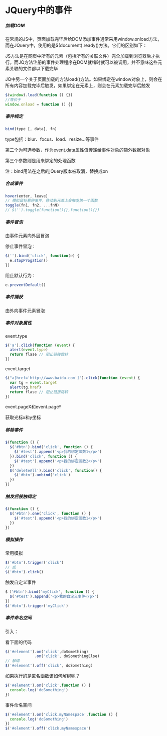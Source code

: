 # JQuery中的事件

#####  加载DOM

在常规的JS中，页面加载完毕后给DOM添加事件通常采用window.onload方法，而在JQuery中，使用的是$(document).ready()方法。它们的区别如下：

JS方法是在网页中所有的元素（包括所有的关联文件）完全加载到浏览器后才执行。而JQ方法注册的事件处理程序在DOM就绪时就可以被调用，并不意味这些元素关联的文件都以下载完毕

JQ中另一个关于页面加载的方法load()方法。如果绑定在window对象上，则会在所有内容加载完毕后触发，如果绑定在元素上，则会在元素加载完毕后触发

```javascript
$(window).load(function () {})
//等价于
window.onload = function () {}
```

##### 事件绑定

```javascript
bind(type [, data], fn)
```

type包括：blur、focus、load、resize...等事件

第二个为可选参数，作为event.data属性值传递给事件对象的额外数据对象

第三个参数则是用来绑定的处理函数

注：bind用法在之后的jQuery版本被取消，替换成on

##### 合成事件

```javascript
hover(enter, leave)
// 模拟鼠标悬停事件，移动到元素上会触发第一个函数
toggle(fn1, fn2, ...fnN)
// $('').toggle(function(){},function(){})
```

##### 事件冒泡

由事件元素向外层冒泡

停止事件冒泡：

```javascript
$('').bind('click', function(e) {
  e.stopProgation()
})
```

阻止默认行为：

```javascript
e.preventDefault()
```

##### 事件捕获

由外向事件元素冒泡

##### 事件对象属性

event.type

```javascript
$('a').click(function (event) {
  alert(event.type)
  return flase // 阻止链接跳转
})
```

event.target

```javascript
$("a[href='http://www.baidu.com']").click(function (event) {
  var tg = event.target
  alert(tg.href)
  return flase // 阻止链接跳转
})
```

event.pageX和event.pageY

获取光标x和y坐标

##### 移除事件

```javascript
$(function () {
  $('#btn').bind('click', function () {
    $('#test').append('<p>我的绑定函数1</p>')
  }).bind('click', function () {
    $('#test').append('<p>我的绑定函数2</p>')
  })
  $('deleteAll').bind('click', function() {
    $('#btn').unbind('click')
  })
})
```

##### 触发后接触绑定

```javascript
$(function () {
  $('#btn').one('click', function () {
    $('#test').append('<p>我的绑定函数1</p>')
  })
})
```

##### 模拟操作

常用模拟

```javascript
$('#btn').trigger('click')
// 或
$('#btn').click()
```

触发自定义事件

```javascript
$（'#btn').bind('myClick', function () {
  $('#test').append('<p>我的自定义事件</p>')
})
$('#btn').trigger('myClick')
```

##### 事件命名空间

引入：

看下面的代码

```javascript
$('#element').on('click',doSomething)
		     .on('click', doSomethingElse)
// 解绑
$('#element').off('click', doSomething)
```

如果执行的是匿名函数该如何解绑呢？

```javascript
$('#element').on('click',function () {
  console.log('doSomething')
})
```

事件命名空间

```javascript
$('#element').on('click.myNamespace',function () {
  console.log('doSomething')
})
$('#element').off('click.myNamespace')
```